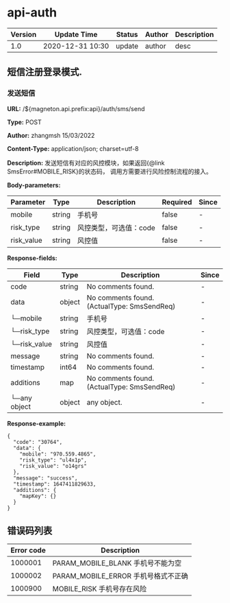 # api-auth
Version |  Update Time  | Status | Author |  Description
---|---|---|---|---
1.0|2020-12-31 10:30|update|author|desc



## 短信注册登录模式.
### 发送短信
**URL:** /${magneton.api.prefix:api}/auth/sms/send

**Type:** POST

**Author:** zhangmsh 15/03/2022

**Content-Type:** application/json; charset=utf-8

**Description:** 发送短信有对应的风控模块，如果返回{@link SmsError#MOBILE_RISK}的状态码， 调用方需要进行风险控制流程的接入。

**Body-parameters:**

Parameter | Type|Description|Required|Since
---|---|---|---|---
mobile|string|手机号|false|-
risk_type|string|风控类型，可选值：code|false|-
risk_value|string|风控值|false|-

**Response-fields:**

Field | Type|Description|Since
---|---|---|---
code|string|No comments found.|-
data|object|No comments found. (ActualType: SmsSendReq)|-
└─mobile|string|手机号|-
└─risk_type|string|风控类型，可选值：code|-
└─risk_value|string|风控值|-
message|string|No comments found.|-
timestamp|int64|No comments found.|-
additions|map|No comments found. (ActualType: SmsSendReq)|-
└─any object|object|any object.|-

**Response-example:**
```
{
  "code": "30764",
  "data": {
    "mobile": "970.559.4865",
    "risk_type": "ul4x1p",
    "risk_value": "o14grs"
  },
  "message": "success",
  "timestamp": 1647411829633,
  "additions": {
    "mapKey": {}
  }
}
```

## 错误码列表
Error code |Description
---|---
1000001|PARAM_MOBILE_BLANK 手机号不能为空
1000002|PARAM_MOBILE_ERROR 手机号格式不正确
1000900|MOBILE_RISK 手机号存在风险


